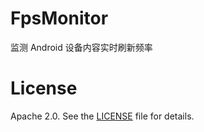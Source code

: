 # FpsMonitor

监测 Android 设备内容实时刷新频率

# License

Apache 2.0. See the [LICENSE](./LICENSE) file for details.